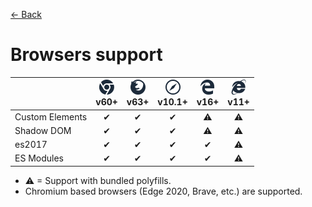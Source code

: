 [← Back](../README.md)

# Browsers support

<table>
  <thead>
    <th></th>
    <th><center><img width="24px" src="./assets/browser-chrome.svg" title="Chrome" /><br/>v60+</center></th>
    <th><center><img width="24px" src="./assets/browser-firefox.svg" title="Firefox" /><br/>v63+</center></th>
    <th><center><img width="24px" src="./assets/browser-safari.svg" title="Safari" /><br/>v10.1+</center></th>
    <th><center><img width="24px" src="./assets/browser-edge-legacy.svg" title="Edge" /><br/>v16+</center></th>
    <th><center><img width="24px" src="./assets/browser-ie.svg" title="IE" /><br/>v11+</center></th>
  </thead>
  <tbody>
    <tr>
      <td>Custom Elements</td>
      <td><center>✔</center></td>
      <td><center>✔</center></td>
      <td><center>✔</center></td>
      <td><center>⚠</center></td>
      <td><center>⚠</center></td>
    </tr>
    <tr>
      <td>Shadow DOM</td>
      <td><center>✔</center></td>
      <td><center>✔</center></td>
      <td><center>✔</center></td>
      <td><center>⚠</center></td>
      <td><center>⚠</center></td>
    </tr>
    <tr>
      <td>es2017</td>
      <td><center>✔</center></td>
      <td><center>✔</center></td>
      <td><center>✔</center></td>
      <td><center>✔</center></td>
      <td><center>⚠</center></td>
    </tr>
    <tr>
      <td>ES Modules</td>
      <td><center>✔</center></td>
      <td><center>✔</center></td>
      <td><center>✔</center></td>
      <td><center>✔</center></td>
      <td><center>⚠</center></td>
    </tr>
  </tbody>
</table>

- ⚠ = Support with bundled polyfills.
- Chromium based browsers (Edge 2020, Brave, etc.) are supported.
